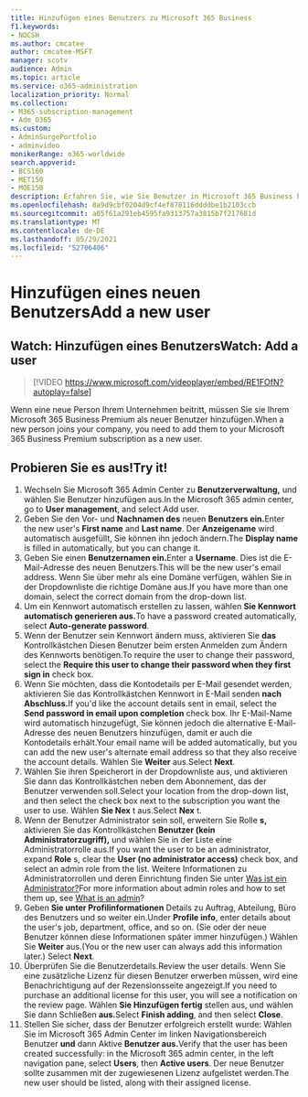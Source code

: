 ```yaml
---
title: Hinzufügen eines Benutzers zu Microsoft 365 Business
f1.keywords:
- NOCSH
ms.author: cmcatee
author: cmcatee-MSFT
manager: scotv
audience: Admin
ms.topic: article
ms.service: o365-administration
localization_priority: Normal
ms.collection:
- M365-subscription-management
- Adm_O365
ms.custom:
- AdminSurgePortfolio
- adminvideo
monikerRange: o365-worldwide
search.appverid:
- BCS160
- MET150
- MOE150
description: Erfahren Sie, wie Sie Benutzer in Microsoft 365 Business hinzufügen.
ms.openlocfilehash: 8a9d9cbf0204d9cf4ef878116ddddbe1b2103ccb
ms.sourcegitcommit: a05f61a291eb4595fa9313757a3815b7f217681d
ms.translationtype: MT
ms.contentlocale: de-DE
ms.lasthandoff: 05/29/2021
ms.locfileid: "52706406"
---
```

# <a name="add-a-new-user"></a><span data-ttu-id="79ef4-103">Hinzufügen eines neuen Benutzers</span><span class="sxs-lookup"><span data-stu-id="79ef4-103">Add a new user</span></span>

## <a name="watch-add-a-user"></a><span data-ttu-id="79ef4-104">Watch: Hinzufügen eines Benutzers</span><span class="sxs-lookup"><span data-stu-id="79ef4-104">Watch: Add a user</span></span>

> [!VIDEO https://www.microsoft.com/videoplayer/embed/RE1FOfN?autoplay=false]

<span data-ttu-id="79ef4-105">Wenn eine neue Person Ihrem Unternehmen beitritt, müssen Sie sie Ihrem Microsoft 365 Business Premium als neuer Benutzer hinzufügen.</span><span class="sxs-lookup"><span data-stu-id="79ef4-105">When a new person joins your company, you need to add them to your Microsoft 365 Business Premium subscription as a new user.</span></span>

## <a name="try-it"></a><span data-ttu-id="79ef4-106">Probieren Sie es aus!</span><span class="sxs-lookup"><span data-stu-id="79ef4-106">Try it!</span></span>

1. <span data-ttu-id="79ef4-107">Wechseln Sie Microsoft 365 Admin Center zu **Benutzerverwaltung,** und wählen Sie Benutzer hinzufügen aus.</span><span class="sxs-lookup"><span data-stu-id="79ef4-107">In the Microsoft 365 admin center, go to **User management**, and select Add user.</span></span>
1. <span data-ttu-id="79ef4-108">Geben Sie den Vor- und **Nachnamen des** neuen **Benutzers ein.**</span><span class="sxs-lookup"><span data-stu-id="79ef4-108">Enter the new user's **First name** and **Last name**.</span></span> <span data-ttu-id="79ef4-109">Der **Anzeigename** wird automatisch ausgefüllt, Sie können ihn jedoch ändern.</span><span class="sxs-lookup"><span data-stu-id="79ef4-109">The **Display name** is filled in automatically, but you can change it.</span></span>
1. <span data-ttu-id="79ef4-110">Geben Sie einen **Benutzernamen ein.**</span><span class="sxs-lookup"><span data-stu-id="79ef4-110">Enter a **Username**.</span></span> <span data-ttu-id="79ef4-111">Dies ist die E-Mail-Adresse des neuen Benutzers.</span><span class="sxs-lookup"><span data-stu-id="79ef4-111">This will be the new user's email address.</span></span> <span data-ttu-id="79ef4-112">Wenn Sie über mehr als eine Domäne verfügen, wählen Sie in der Dropdownliste die richtige Domäne aus.</span><span class="sxs-lookup"><span data-stu-id="79ef4-112">If you have more than one domain, select the correct domain from the drop-down list.</span></span>
1. <span data-ttu-id="79ef4-113">Um ein Kennwort automatisch erstellen zu lassen, wählen **Sie Kennwort automatisch generieren aus.**</span><span class="sxs-lookup"><span data-stu-id="79ef4-113">To have a password created automatically, select **Auto-generate password**.</span></span>
1. <span data-ttu-id="79ef4-114">Wenn der Benutzer sein Kennwort ändern muss, aktivieren Sie **das** Kontrollkästchen Diesen Benutzer beim ersten Anmelden zum Ändern des Kennworts benötigen.</span><span class="sxs-lookup"><span data-stu-id="79ef4-114">To require the user to change their password, select the **Require this user to change their password when they first sign in** check box.</span></span>
1. <span data-ttu-id="79ef4-115">Wenn Sie möchten, dass die Kontodetails per E-Mail gesendet werden, aktivieren Sie das Kontrollkästchen Kennwort in E-Mail senden **nach Abschluss.**</span><span class="sxs-lookup"><span data-stu-id="79ef4-115">If you'd like the account details sent in email, select the **Send password in email upon completion** check box.</span></span> <span data-ttu-id="79ef4-116">Ihr E-Mail-Name wird automatisch hinzugefügt, Sie können jedoch die alternative E-Mail-Adresse des neuen Benutzers hinzufügen, damit er auch die Kontodetails erhält.</span><span class="sxs-lookup"><span data-stu-id="79ef4-116">Your email name will be added automatically, but you can add the new user's alternate email address so that they also receive the account details.</span></span> <span data-ttu-id="79ef4-117">Wählen Sie **Weiter** aus.</span><span class="sxs-lookup"><span data-stu-id="79ef4-117">Select **Next**.</span></span>
1. <span data-ttu-id="79ef4-118">Wählen Sie ihren Speicherort in der Dropdownliste aus, und aktivieren Sie dann das Kontrollkästchen neben dem Abonnement, das der Benutzer verwenden soll.</span><span class="sxs-lookup"><span data-stu-id="79ef4-118">Select your location from the drop-down list, and then select the check box next to the subscription you want the user to use.</span></span> <span data-ttu-id="79ef4-119">Wählen **Sie Nex** t aus.</span><span class="sxs-lookup"><span data-stu-id="79ef4-119">Select **Nex** t.</span></span>
1. <span data-ttu-id="79ef4-120">Wenn der Benutzer Administrator sein soll, erweitern Sie Rolle **s,** aktivieren Sie das Kontrollkästchen **Benutzer (kein Administratorzugriff),** und wählen Sie in der Liste eine Administratorrolle aus.</span><span class="sxs-lookup"><span data-stu-id="79ef4-120">If you want the user to be an administrator, expand **Role** s, clear the **User (no administrator access)** check box, and select an admin role from the list.</span></span> <span data-ttu-id="79ef4-121">Weitere Informationen zu Administratorrollen und deren Einrichtung finden Sie unter [Was ist ein Administrator?](what-is-admin.md)</span><span class="sxs-lookup"><span data-stu-id="79ef4-121">For more information about admin roles and how to set them up, see [What is an admin](what-is-admin.md)?</span></span>
1. <span data-ttu-id="79ef4-122">Geben **Sie unter Profilinformationen** Details zu Auftrag, Abteilung, Büro des Benutzers und so weiter ein.</span><span class="sxs-lookup"><span data-stu-id="79ef4-122">Under **Profile info**, enter details about the user's job, department, office, and so on.</span></span> <span data-ttu-id="79ef4-123">(Sie oder der neue Benutzer können diese Informationen später immer hinzufügen.) Wählen Sie **Weiter** aus.</span><span class="sxs-lookup"><span data-stu-id="79ef4-123">(You or the new user can always add this information later.) Select **Next**.</span></span>
1. <span data-ttu-id="79ef4-124">Überprüfen Sie die Benutzerdetails.</span><span class="sxs-lookup"><span data-stu-id="79ef4-124">Review the user details.</span></span> <span data-ttu-id="79ef4-125">Wenn Sie eine zusätzliche Lizenz für diesen Benutzer erwerben müssen, wird eine Benachrichtigung auf der Rezensionsseite angezeigt.</span><span class="sxs-lookup"><span data-stu-id="79ef4-125">If you need to purchase an additional license for this user, you will see a notification on the review page.</span></span> <span data-ttu-id="79ef4-126">Wählen **Sie Hinzufügen fertig** stellen aus, und wählen Sie dann Schließen **aus.**</span><span class="sxs-lookup"><span data-stu-id="79ef4-126">Select **Finish adding**, and then select **Close**.</span></span>
1. <span data-ttu-id="79ef4-127">Stellen Sie sicher, dass der Benutzer erfolgreich erstellt wurde: Wählen Sie im Microsoft 365 Admin Center im linken Navigationsbereich Benutzer **und** dann Aktive **Benutzer aus.**</span><span class="sxs-lookup"><span data-stu-id="79ef4-127">Verify that the user has been created successfully: in the Microsoft 365 admin center, in the left navigation pane, select **Users**, then **Active users**.</span></span> <span data-ttu-id="79ef4-128">Der neue Benutzer sollte zusammen mit der zugewiesenen Lizenz aufgelistet werden.</span><span class="sxs-lookup"><span data-stu-id="79ef4-128">The new user should be listed, along with their assigned license.</span></span>